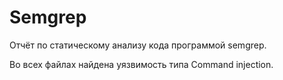 # Semgrep
 
Отчёт по статическому анализу кода программой semgrep.

Во всех файлах найдена уязвимость типа Command injection.
